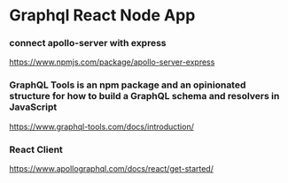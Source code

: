 # Graphql React Node App

### connect apollo-server with express

https://www.npmjs.com/package/apollo-server-express

### GraphQL Tools is an npm package and an opinionated structure for how to build a GraphQL schema and resolvers in JavaScript

https://www.graphql-tools.com/docs/introduction/

### React Client
https://www.apollographql.com/docs/react/get-started/